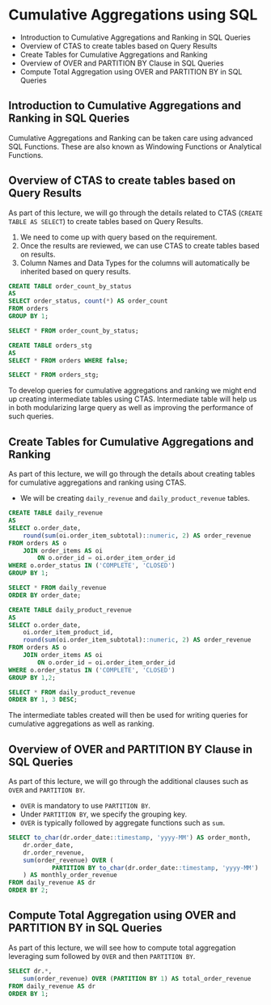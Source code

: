 # Cumulative Aggregations using SQL

* Introduction to Cumulative Aggregations and Ranking in SQL Queries
* Overview of CTAS to create tables based on Query Results
* Create Tables for Cumulative Aggregations and Ranking
* Overview of OVER and PARTITION BY Clause in SQL Queries
* Compute Total Aggregation using OVER and PARTITION BY in SQL Queries

## Introduction to Cumulative Aggregations and Ranking in SQL Queries

Cumulative Aggregations and Ranking can be taken care using advanced SQL Functions. These are also known as Windowing Functions or Analytical Functions.

## Overview of CTAS to create tables based on Query Results

As part of this lecture, we will go through the details related to CTAS (`CREATE TABLE AS SELECT`) to create tables based on Query Results.

1. We need to come up with query based on the requirement.
2. Once the results are reviewed, we can use CTAS to create tables based on results.
3. Column Names and Data Types for the columns will automatically be inherited based on query results.

```sql
CREATE TABLE order_count_by_status
AS
SELECT order_status, count(*) AS order_count
FROM orders
GROUP BY 1;

SELECT * FROM order_count_by_status;

CREATE TABLE orders_stg
AS
SELECT * FROM orders WHERE false;

SELECT * FROM orders_stg;
```

To develop queries for cumulative aggregations and ranking we might end up creating intermediate tables using CTAS. Intermediate table will help us in both modularizing large query as well as improving the performance of such queries.

## Create Tables for Cumulative Aggregations and Ranking

As part of this lecture, we will go through the details about creating tables for cumulative aggregations and ranking using CTAS.
* We will be creating `daily_revenue` and `daily_product_revenue` tables.

```sql
CREATE TABLE daily_revenue
AS
SELECT o.order_date,
    round(sum(oi.order_item_subtotal)::numeric, 2) AS order_revenue
FROM orders AS o
    JOIN order_items AS oi
        ON o.order_id = oi.order_item_order_id
WHERE o.order_status IN ('COMPLETE', 'CLOSED')
GROUP BY 1;

SELECT * FROM daily_revenue
ORDER BY order_date;

CREATE TABLE daily_product_revenue
AS
SELECT o.order_date,
    oi.order_item_product_id,
    round(sum(oi.order_item_subtotal)::numeric, 2) AS order_revenue
FROM orders AS o
    JOIN order_items AS oi
        ON o.order_id = oi.order_item_order_id
WHERE o.order_status IN ('COMPLETE', 'CLOSED')
GROUP BY 1,2;

SELECT * FROM daily_product_revenue
ORDER BY 1, 3 DESC;
```

The intermediate tables created will then be used for writing queries for cumulative aggregations as well as ranking.

## Overview of OVER and PARTITION BY Clause in SQL Queries

As part of this lecture, we will go through the additional clauses such as `OVER` and `PARTITION BY`.
* `OVER` is mandatory to use `PARTITION BY`.
* Under `PARTITION BY`, we specify the grouping key.
* `OVER` is typically followed by aggregate functions such as `sum`.

```sql
SELECT to_char(dr.order_date::timestamp, 'yyyy-MM') AS order_month,
    dr.order_date,
    dr.order_revenue,
    sum(order_revenue) OVER (
            PARTITION BY to_char(dr.order_date::timestamp, 'yyyy-MM')
    ) AS monthly_order_revenue
FROM daily_revenue AS dr
ORDER BY 2;
```

## Compute Total Aggregation using OVER and PARTITION BY in SQL Queries

As part of this lecture, we will see how to compute total aggregation leveraging sum followed by `OVER` and then `PARTITION BY`.

```sql
SELECT dr.*,
    sum(order_revenue) OVER (PARTITION BY 1) AS total_order_revenue
FROM daily_revenue AS dr
ORDER BY 1;
```